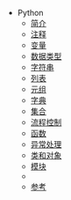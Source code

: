- Python
  - [简介](python/intro.md)
  - [注释](python/comment.md)
  - [变量](python/variable.md)
  - [数据类型](python/data_type.md)
  - [字符串](python/string.md)
  - [列表](python/list.md)
  - [元组](python/tuple.md)
  - [字典](python/dict.md)
  - [集合](python/set.md)
  - [流程控制](python/flow_control.md)
  - [函数](python/fun.md)
  - [异常处理](python/error.md)
  - [类和对象](python/class.md)
  - [模块](python/module.md)
  - [](python/)
  - [参考](python/reference.md)